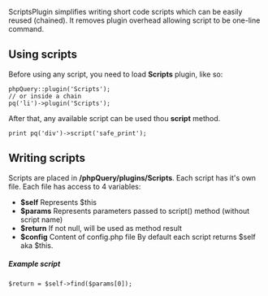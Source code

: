 ScriptsPlugin simplifies writing short code scripts which can be easily reused (chained). It removes plugin overhead allowing script to be one-line command.

## Using scripts ##
Before using any script, you need to load **Scripts** plugin, like so:
```
phpQuery::plugin('Scripts');
// or inside a chain
pq('li')->plugin('Scripts');
```
After that, any available script can be used thou **script** method.
```
print pq('div')->script('safe_print');
```
## Writing scripts ##
Scripts are placed in **/phpQuery/plugins/Scripts**. Each script has it's own file. Each file has access to 4 variables:
  * **$self** Represents $this
  * **$params** Represents parameters passed to script() method (without script name)
  * **$return** If not null, will be used as method result
  * **$config** Content of config.php file
By default each script returns $self aka $this.
##### Example script #####
```
$return = $self->find($params[0]);
```